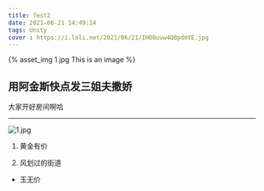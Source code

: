 ```yaml
---
title: Test2
date: 2021-06-21 14:49:24
tags: Unity 
cover : https://i.loli.net/2021/06/21/IHO8uvw4QBpdmYE.jpg
---
```


{% asset_img 1.jpg This is an image %}
## 用阿金斯快点发三姐夫撒娇
大家开好房间啊哈

---

![1.jpg](https://i.loli.net/2021/06/21/j8mJi3vZhrUxKEX.jpg)

1. 黄金有价

2. 风划过的街道

+ 玉无价






